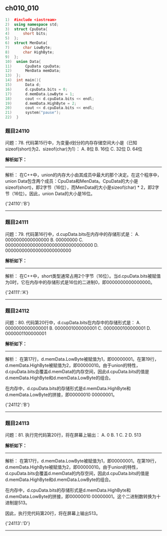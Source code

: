 ## ch010_010
``` c++
1)  #include <iostream>
2)  using namespace std;
3)  struct CpuData{
4)      short bits;
5)  };
6)  struct MenData{
7)      char LowByte;
8)      char HighByte;
9)  };
10)  union Data{
11)      CpuData cpuData;
12)      MenData memData;
13)  };
14)  int main(){
15)      Data d;
16)      d.cpuData.bits = 0;
17)      d.memData.LowByte = 1;
18)      cout << d.cpuData.bits << endl;
19)      d.memData.HighByte = 2;
20)      cout << d.cpuData.bits << endl; 
21)      system("pause");
22)  }

```
### 题目24110
问题：78.  代码第15行中，为变量d划分的内存存储空间大小是（已知sizeof(short)为2、sizeof(char)为1）：
A.  8位
B.  16位
C.  32位
D.  64位


**解析如下：**

------

解析：
在C++中，union的内存大小由其成员中最大的那个决定。在这个程序中，union Data包含两个成员：CpuData和MenData。CpuData的大小是sizeof(short)，即2字节（16位），而MenData的大小是sizeof(char) * 2，即2字节（16位）。因此，union Data的大小是16位。

{'24110':'B'}

------

### 题目24111
问题：79.  代码第16行中，d.cupData.bits在内存中的存储形式是：
A.  0000000000000000
B.  00000000
C.  00000000000000000000000000000000
D.  000000000000000000000000


**解析如下：**

------

解析：
在C++中，short类型通常占用2个字节（16位）。当d.cpuData.bits被赋值为0时，它在内存中的存储形式是16位的二进制0，即0000000000000000。

{'24111':'A'}

------

### 题目24112
问题：80.  代码第20行中，d.cupData.bits在内存中的存储形式是：
A.  0000000000000001
B.  0000001000000001
C.  0000000100000001
D.  0000001100000001


**解析如下：**

------

解析：
在第17行，d.memData.LowByte被赋值为1，即00000001。在第19行，d.memData.HighByte被赋值为2，即00000010。由于union的特性，d.cpuData.bits会覆盖d.memData的内存空间，因此d.cpuData.bits的值是d.memData.HighByte和d.memData.LowByte的组合。

在内存中，d.cpuData.bits的存储形式是d.memData.HighByte和d.memData.LowByte的拼接，即00000010 00000001。

{'24112':'B'}

------

### 题目24113
问题：81.  执行完代码第20行，将在屏幕上输出：
A.  0
B.  1
C.  2
D.  513


**解析如下：**

------

解析：
在第17行，d.memData.LowByte被赋值为1，即00000001。在第19行，d.memData.HighByte被赋值为2，即00000010。由于union的特性，d.cpuData.bits会覆盖d.memData的内存空间，因此d.cpuData.bits的值是d.memData.HighByte和d.memData.LowByte的组合。

在内存中，d.cpuData.bits的存储形式是d.memData.HighByte和d.memData.LowByte的拼接，即00000010 00000001。这个二进制数转换为十进制是513。

因此，执行完代码第20行，将在屏幕上输出513。

{'24113':'D'}

------

